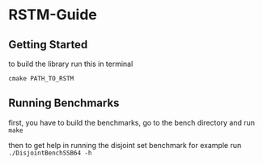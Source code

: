 # RSTM-Guide

## Getting Started
to build the library run this in terminal

`
cmake PATH_TO_RSTM
`
## Running Benchmarks
first, you have to build the benchmarks,
go to the bench directory and run `make`

then to get help in running the disjoint set benchmark for example run
`
./DisjointBenchSSB64 -h
`
